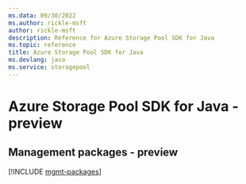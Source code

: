 ```yaml
---
ms.data: 09/30/2022
ms.author: rickle-msft
author: rickle-msft
description: Reference for Azure Storage Pool SDK for Java
ms.topic: reference
title: Azure Storage Pool SDK for Java
ms.devlang: java
ms.service: storagepool
---
```

# Azure Storage Pool SDK for Java - preview

## Management packages - preview
[!INCLUDE [mgmt-packages](storage-pool-mgmt-index.md)]